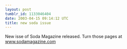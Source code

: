 ```yaml
---
layout: post
tumblr_id: 1133046404  
date: 2003-04-15 09:14:12 UTC
title: new soda issue
---
```


New isse of Soda Magazine released.  Turn those pages at <a href="http://www.sodamagazine.com/index.asp" target="_blank">www.sodamagazine.com</a>
